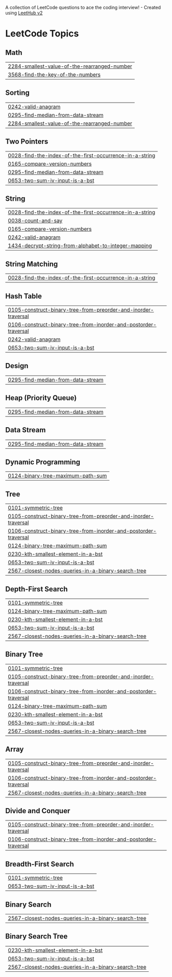 A collection of LeetCode questions to ace the coding interview! - Created using [LeetHub v2](https://github.com/arunbhardwaj/LeetHub-2.0)
<!---LeetCode Topics Start-->
# LeetCode Topics
## Math
|  |
| ------- |
| [2284-smallest-value-of-the-rearranged-number](https://github.com/prabhat822/LeetCode/tree/master/2284-smallest-value-of-the-rearranged-number) |
| [3568-find-the-key-of-the-numbers](https://github.com/prabhat822/LeetCode/tree/master/3568-find-the-key-of-the-numbers) |
## Sorting
|  |
| ------- |
| [0242-valid-anagram](https://github.com/prabhat822/LeetCode/tree/master/0242-valid-anagram) |
| [0295-find-median-from-data-stream](https://github.com/prabhat822/LeetCode/tree/master/0295-find-median-from-data-stream) |
| [2284-smallest-value-of-the-rearranged-number](https://github.com/prabhat822/LeetCode/tree/master/2284-smallest-value-of-the-rearranged-number) |
## Two Pointers
|  |
| ------- |
| [0028-find-the-index-of-the-first-occurrence-in-a-string](https://github.com/prabhat822/LeetCode/tree/master/0028-find-the-index-of-the-first-occurrence-in-a-string) |
| [0165-compare-version-numbers](https://github.com/prabhat822/LeetCode/tree/master/0165-compare-version-numbers) |
| [0295-find-median-from-data-stream](https://github.com/prabhat822/LeetCode/tree/master/0295-find-median-from-data-stream) |
| [0653-two-sum-iv-input-is-a-bst](https://github.com/prabhat822/LeetCode/tree/master/0653-two-sum-iv-input-is-a-bst) |
## String
|  |
| ------- |
| [0028-find-the-index-of-the-first-occurrence-in-a-string](https://github.com/prabhat822/LeetCode/tree/master/0028-find-the-index-of-the-first-occurrence-in-a-string) |
| [0038-count-and-say](https://github.com/prabhat822/LeetCode/tree/master/0038-count-and-say) |
| [0165-compare-version-numbers](https://github.com/prabhat822/LeetCode/tree/master/0165-compare-version-numbers) |
| [0242-valid-anagram](https://github.com/prabhat822/LeetCode/tree/master/0242-valid-anagram) |
| [1434-decrypt-string-from-alphabet-to-integer-mapping](https://github.com/prabhat822/LeetCode/tree/master/1434-decrypt-string-from-alphabet-to-integer-mapping) |
## String Matching
|  |
| ------- |
| [0028-find-the-index-of-the-first-occurrence-in-a-string](https://github.com/prabhat822/LeetCode/tree/master/0028-find-the-index-of-the-first-occurrence-in-a-string) |
## Hash Table
|  |
| ------- |
| [0105-construct-binary-tree-from-preorder-and-inorder-traversal](https://github.com/prabhat822/LeetCode/tree/master/0105-construct-binary-tree-from-preorder-and-inorder-traversal) |
| [0106-construct-binary-tree-from-inorder-and-postorder-traversal](https://github.com/prabhat822/LeetCode/tree/master/0106-construct-binary-tree-from-inorder-and-postorder-traversal) |
| [0242-valid-anagram](https://github.com/prabhat822/LeetCode/tree/master/0242-valid-anagram) |
| [0653-two-sum-iv-input-is-a-bst](https://github.com/prabhat822/LeetCode/tree/master/0653-two-sum-iv-input-is-a-bst) |
## Design
|  |
| ------- |
| [0295-find-median-from-data-stream](https://github.com/prabhat822/LeetCode/tree/master/0295-find-median-from-data-stream) |
## Heap (Priority Queue)
|  |
| ------- |
| [0295-find-median-from-data-stream](https://github.com/prabhat822/LeetCode/tree/master/0295-find-median-from-data-stream) |
## Data Stream
|  |
| ------- |
| [0295-find-median-from-data-stream](https://github.com/prabhat822/LeetCode/tree/master/0295-find-median-from-data-stream) |
## Dynamic Programming
|  |
| ------- |
| [0124-binary-tree-maximum-path-sum](https://github.com/prabhat822/LeetCode/tree/master/0124-binary-tree-maximum-path-sum) |
## Tree
|  |
| ------- |
| [0101-symmetric-tree](https://github.com/prabhat822/LeetCode/tree/master/0101-symmetric-tree) |
| [0105-construct-binary-tree-from-preorder-and-inorder-traversal](https://github.com/prabhat822/LeetCode/tree/master/0105-construct-binary-tree-from-preorder-and-inorder-traversal) |
| [0106-construct-binary-tree-from-inorder-and-postorder-traversal](https://github.com/prabhat822/LeetCode/tree/master/0106-construct-binary-tree-from-inorder-and-postorder-traversal) |
| [0124-binary-tree-maximum-path-sum](https://github.com/prabhat822/LeetCode/tree/master/0124-binary-tree-maximum-path-sum) |
| [0230-kth-smallest-element-in-a-bst](https://github.com/prabhat822/LeetCode/tree/master/0230-kth-smallest-element-in-a-bst) |
| [0653-two-sum-iv-input-is-a-bst](https://github.com/prabhat822/LeetCode/tree/master/0653-two-sum-iv-input-is-a-bst) |
| [2567-closest-nodes-queries-in-a-binary-search-tree](https://github.com/prabhat822/LeetCode/tree/master/2567-closest-nodes-queries-in-a-binary-search-tree) |
## Depth-First Search
|  |
| ------- |
| [0101-symmetric-tree](https://github.com/prabhat822/LeetCode/tree/master/0101-symmetric-tree) |
| [0124-binary-tree-maximum-path-sum](https://github.com/prabhat822/LeetCode/tree/master/0124-binary-tree-maximum-path-sum) |
| [0230-kth-smallest-element-in-a-bst](https://github.com/prabhat822/LeetCode/tree/master/0230-kth-smallest-element-in-a-bst) |
| [0653-two-sum-iv-input-is-a-bst](https://github.com/prabhat822/LeetCode/tree/master/0653-two-sum-iv-input-is-a-bst) |
| [2567-closest-nodes-queries-in-a-binary-search-tree](https://github.com/prabhat822/LeetCode/tree/master/2567-closest-nodes-queries-in-a-binary-search-tree) |
## Binary Tree
|  |
| ------- |
| [0101-symmetric-tree](https://github.com/prabhat822/LeetCode/tree/master/0101-symmetric-tree) |
| [0105-construct-binary-tree-from-preorder-and-inorder-traversal](https://github.com/prabhat822/LeetCode/tree/master/0105-construct-binary-tree-from-preorder-and-inorder-traversal) |
| [0106-construct-binary-tree-from-inorder-and-postorder-traversal](https://github.com/prabhat822/LeetCode/tree/master/0106-construct-binary-tree-from-inorder-and-postorder-traversal) |
| [0124-binary-tree-maximum-path-sum](https://github.com/prabhat822/LeetCode/tree/master/0124-binary-tree-maximum-path-sum) |
| [0230-kth-smallest-element-in-a-bst](https://github.com/prabhat822/LeetCode/tree/master/0230-kth-smallest-element-in-a-bst) |
| [0653-two-sum-iv-input-is-a-bst](https://github.com/prabhat822/LeetCode/tree/master/0653-two-sum-iv-input-is-a-bst) |
| [2567-closest-nodes-queries-in-a-binary-search-tree](https://github.com/prabhat822/LeetCode/tree/master/2567-closest-nodes-queries-in-a-binary-search-tree) |
## Array
|  |
| ------- |
| [0105-construct-binary-tree-from-preorder-and-inorder-traversal](https://github.com/prabhat822/LeetCode/tree/master/0105-construct-binary-tree-from-preorder-and-inorder-traversal) |
| [0106-construct-binary-tree-from-inorder-and-postorder-traversal](https://github.com/prabhat822/LeetCode/tree/master/0106-construct-binary-tree-from-inorder-and-postorder-traversal) |
| [2567-closest-nodes-queries-in-a-binary-search-tree](https://github.com/prabhat822/LeetCode/tree/master/2567-closest-nodes-queries-in-a-binary-search-tree) |
## Divide and Conquer
|  |
| ------- |
| [0105-construct-binary-tree-from-preorder-and-inorder-traversal](https://github.com/prabhat822/LeetCode/tree/master/0105-construct-binary-tree-from-preorder-and-inorder-traversal) |
| [0106-construct-binary-tree-from-inorder-and-postorder-traversal](https://github.com/prabhat822/LeetCode/tree/master/0106-construct-binary-tree-from-inorder-and-postorder-traversal) |
## Breadth-First Search
|  |
| ------- |
| [0101-symmetric-tree](https://github.com/prabhat822/LeetCode/tree/master/0101-symmetric-tree) |
| [0653-two-sum-iv-input-is-a-bst](https://github.com/prabhat822/LeetCode/tree/master/0653-two-sum-iv-input-is-a-bst) |
## Binary Search
|  |
| ------- |
| [2567-closest-nodes-queries-in-a-binary-search-tree](https://github.com/prabhat822/LeetCode/tree/master/2567-closest-nodes-queries-in-a-binary-search-tree) |
## Binary Search Tree
|  |
| ------- |
| [0230-kth-smallest-element-in-a-bst](https://github.com/prabhat822/LeetCode/tree/master/0230-kth-smallest-element-in-a-bst) |
| [0653-two-sum-iv-input-is-a-bst](https://github.com/prabhat822/LeetCode/tree/master/0653-two-sum-iv-input-is-a-bst) |
| [2567-closest-nodes-queries-in-a-binary-search-tree](https://github.com/prabhat822/LeetCode/tree/master/2567-closest-nodes-queries-in-a-binary-search-tree) |
<!---LeetCode Topics End-->